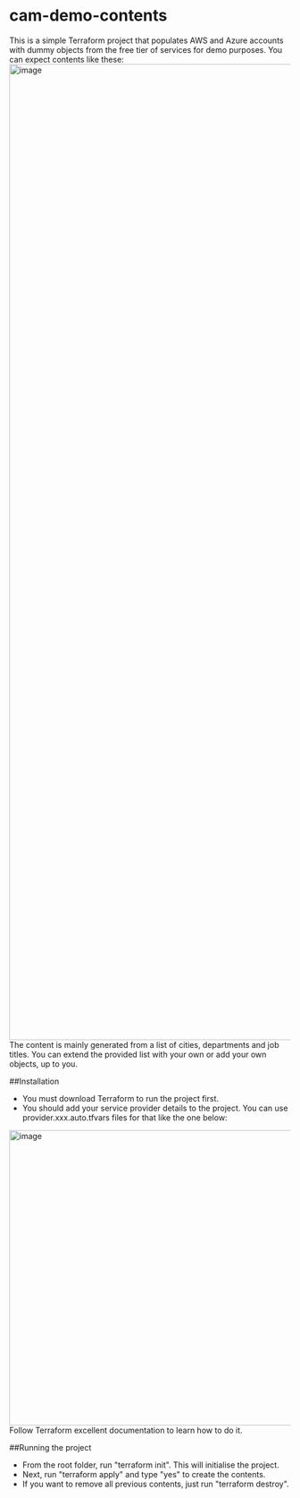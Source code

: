 # cam-demo-contents
This is a simple Terraform project that populates AWS and Azure accounts with dummy objects from the free tier of services for demo purposes. You can expect contents like these:
<img width="1745" alt="image" src="https://user-images.githubusercontent.com/64795004/187415203-ad851591-072a-4b3f-be14-7f2b40f313aa.png">
The content is mainly generated from a list of cities, departments and job titles. You can extend the provided list with your own or add your own objects, up to you.

##Installation
- You must download Terraform to run the project first.
- You should add your service provider details to the project. You can use provider.xxx.auto.tfvars files for that like the one below:
<img width="528" alt="image" src="https://user-images.githubusercontent.com/64795004/187416984-0cff599e-43cb-4b1c-a122-aaf9d55d9113.png">
Follow Terraform excellent documentation to learn how to do it.

##Running the project
- From the root folder, run "terraform init". This will initialise the project.
- Next, run "terraform apply" and type "yes" to create the contents.
- If you want to remove all previous contents, just run "terraform destroy".
